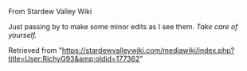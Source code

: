 From Stardew Valley Wiki

Just passing by to make some minor edits as I see them. *Take care of yourself.*

Retrieved from "https://stardewvalleywiki.com/mediawiki/index.php?title=User:RichyG93&amp;oldid=177362"